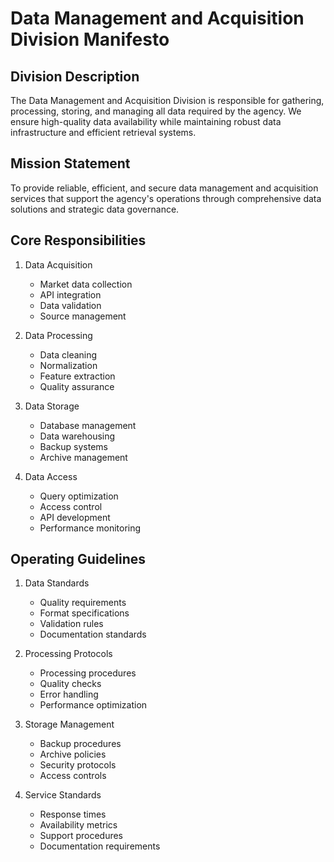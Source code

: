 # Data Management and Acquisition Division Manifesto

## Division Description
The Data Management and Acquisition Division is responsible for gathering, processing, storing, and managing all data required by the agency. We ensure high-quality data availability while maintaining robust data infrastructure and efficient retrieval systems.

## Mission Statement
To provide reliable, efficient, and secure data management and acquisition services that support the agency's operations through comprehensive data solutions and strategic data governance.

## Core Responsibilities

1. Data Acquisition
   - Market data collection
   - API integration
   - Data validation
   - Source management

2. Data Processing
   - Data cleaning
   - Normalization
   - Feature extraction
   - Quality assurance

3. Data Storage
   - Database management
   - Data warehousing
   - Backup systems
   - Archive management

4. Data Access
   - Query optimization
   - Access control
   - API development
   - Performance monitoring

## Operating Guidelines

1. Data Standards
   - Quality requirements
   - Format specifications
   - Validation rules
   - Documentation standards

2. Processing Protocols
   - Processing procedures
   - Quality checks
   - Error handling
   - Performance optimization

3. Storage Management
   - Backup procedures
   - Archive policies
   - Security protocols
   - Access controls

4. Service Standards
   - Response times
   - Availability metrics
   - Support procedures
   - Documentation requirements 